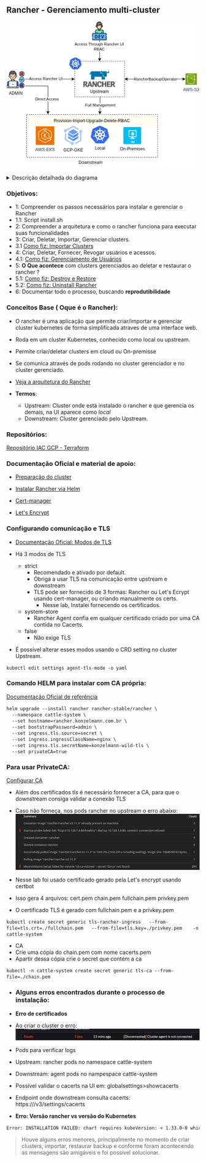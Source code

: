 ## Rancher - Gerenciamento multi-cluster

![Arquitetura do Rancher: usuários acessam a UI do Rancher no cluster upstream; o Rancher gerencia clusters downstream (EKS, GKE, local e on-premises) e faz backup via Rancher Backup Operator para o Amazon S3.](./doc-assets/Rancher-MGMT.png)

<details>
  <summary>Descrição detalhada do diagrama</summary>

  Elementos e fluxos:

  - **Usuário DEV** (topo): acessa o **Rancher UI** no **cluster Upstream** com **RBAC** aplicado.
  - **Usuário ADMIN** (esquerda): 
    - acessa o **Rancher UI** no **Upstream**;
    - também possui **acesso direto** aos clusters **Downstream** (seta separada).
  - **Rancher (Upstream)** (centro): instancia do Rancher Manager.
    - Seta para a direita: **RancherBackupOperator → AWS S3** (destino dos backups).
    - Seta para baixo: **Full Management** dos clusters **Downstream**.
  - **Downstream** (caixa inferior pontilhada): conjunto de alvos gerenciados com as capacidades **Provision / Import / Upgrade / Delete / RBAC**.
    - Ícones representando:
      - **AWS EKS**
      - **GCP GKE**
      - **Kubernetes Local**
      - **On-Premises** (VMs ou bare-metal)
  - Legendas nas setas:
    - “**Access Through Rancher UI / RBAC**” entre usuários e o Upstream.
    - “**Access Rancher UI**” (ADMIN → Upstream).
    - “**Direct Access**” (ADMIN → Downstream).
    - “**Full Management**” (Upstream → Downstream).

  Propósito do diagrama: mostrar que o Rancher, executando no **Upstream**, centraliza o **acesso via UI com RBAC**, realiza **gestão completa** de múltiplos clusters **Downstream** (na nuvem e fora dela) e integra **backup/migração** por meio do **Rancher Backup Operator** para **Amazon S3**.
</details>

### Objetivos:

- 1: Compreender os passos necessários para instalar e gerenciar o Rancher
- 1.1: Script install.sh
- 2: Compreender a arquitetura e como o rancher funciona para executar suas funcionalidades
- 3: Criar, Deletar, Importar, Gerenciar clusters.
- 3.1 [Como fiz: Importar Clusters](./doc-assets/import-cluster/README.md)
- 4: Criar, Deletar, Fornecer, Revogar usuários e acessos.
- 4.1: [Como fiz: Gerenciamento de Usuários](./estudos.md)
- 5: **O Que acontece** com clusters gerenciados ao deletar e restaurar o rancher ?
- 5.1: [Como fiz: Destroy e Restore](./doc-assets/deletar-k8s-upstream/README.md)
- 5.2: [Como fiz: Uninstall Rancher](./doc-assets/uninstall-rancher/deletar.md)
- 6: Documentar todo o processo, buscando **reprodutibilidade**

### Conceitos Base ( Oque é o Rancher):

- O rancher é uma aplicação que permite criar/importar e gerenciar cluster kubernetes de forma simplificada atraves de uma interface web.
- Roda em um cluster Kubernetes, conhecido como local ou upstream.
- Permite criar/deletar clusters em cloud ou On-premisse
- Se comunica através de pods rodando no cluster gerenciador e no cluster gerenciado.
- [Veja a arquitetura do Rancher](https://ranchermanager.docs.rancher.com/reference-guides/rancher-manager-architecture/rancher-server-and-components)

- **Termos**:

  - Upstream: Cluster onde está instalado o rancher e que gerencia os demais, na UI aparece como _local_
  - Downstream: Cluster gerenciado pelo Upstream.

### Repositórios:

[Repositório IAC GCP - Terraform ](https://github.com/Adenilson365/devopslabs01-iac)

### Documentação Oficial e material de apoio:

- [Preparação do cluster ](https://ranchermanager.docs.rancher.com/getting-started/installation-and-upgrade/install-upgrade-on-a-kubernetes-cluster/rancher-on-gke)

- [Instalar Rancher via Helm](https://ranchermanager.docs.rancher.com/getting-started/installation-and-upgrade/install-upgrade-on-a-kubernetes-cluster#install-the-rancher-helm-chart)

- [Cert-manager](https://artifacthub.io/packages/helm/cert-manager/cert-manager)
- [Let's Encrypt](https://letsencrypt.org/getting-started/)

### Configurando comunicação e TLS

- [Documentação Oficial: Modos de TLS](https://ranchermanager.docs.rancher.com/getting-started/installation-and-upgrade/installation-references/tls-settings#agent-tls-enforcement)

- Há 3 modos de TLS
  - strict
    - Recomendado e ativado por default.
    - Obriga a usar TLS na comunicação entre upstream e downstream
    - TLS pode ser fornecido de 3 formas: Rancher ou Let's Ecrypt usando cert-manager, ou criando manualmente os certs.
      - Nesse lab, Instalei fornecendo os certificados.
  - system-store
    - Rancher Agent confia em qualquer certificado criado por uma CA contida no Cacerts.
  - false
    - Não exige TLS
- É possível alterar esses modos usando o CRD setting no cluster Upstream.

```shell
kubectl edit settings agent-tls-mode -o yaml
```

### Comando HELM para instalar com CA própria:

[Documentação Oficial de referência](https://ranchermanager.docs.rancher.com/getting-started/installation-and-upgrade/install-upgrade-on-a-kubernetes-cluster#3-choose-your-ssl-configuration)

```shell
helm upgrade --install rancher rancher-stable/rancher \
  --namespace cattle-system \
  --set hostname=rancher.konzelmann.com.br \
  --set bootstrapPassword=admin \
  --set ingress.tls.source=secret \
  --set ingress.ingressClassName=nginx \
  --set ingress.tls.secretName=konzelmann-wild-tls \
  --set privateCA=true
```

### Para usar PrivateCA:

[Configurar CA ](https://ranchermanager.docs.rancher.com/getting-started/installation-and-upgrade/resources/add-tls-secrets)

- Além dos certificados tls é necessário fornecer a CA, para que o downstream consiga validar a conexão TLS
- Caso não forneça, nos pods rancher no upstream o erro abaixo:
  ![Print: Saida comando kubectl pod describe, mensagem: MountVolume.SetUp failed for volume ts-ca-volume](./doc-assets/erro-mount-vol-ca.png)

- Nesse lab foi usado certificado gerado pela Let's encrypt usando certbot
- Isso gera 4 arquivos: cert.pem chain.pem fullchain.pem privkey.pem
- O certificado TLS é gerado com fullchain.pem e a privkey.pem

```shell
kubectl create secret generic tls-rancher-ingress   --from-file=tls.crt=./fullchain.pem   --from-file=tls.key=./privkey.pem    -n cattle-system

```

- CA
- Crie uma cópia do chain.pem com nome cacerts.pem
- Apartir dessa cópia crie o secret que contém a ca

```shell
kubectl -n cattle-system create secret generic tls-ca --from-file=./chain.pem
```

- ### Alguns erros encontrados durante o processo de instalação:

- **Erro de certificados**
- Ao criar o cluster o erro:
  ![Imagem do erro conditions mostrado na Interface Grafica: "Mensagem do erro: Cluster agent is not connected"](./doc-assets/erro-conditions.png)
- Pods para verificar logs
- Upstream: rancher pods no namespace cattle-system
- Downstream: agent pods no nampespace cattle-system
- Possível validar o cacerts na UI em: globalsettings>showcacerts
- Endpoint onde downstream consulta cacerts: https://<MeuDominio>/v3/settings/cacerts

- **Erro: Versão rancher vs versão do Kubernetes**

```txt
Error: INSTALLATION FAILED: chart requires kubeVersion: < 1.33.0-0 which is incompatible with Kubernetes v1.33.2-gke.1240000
```

> Houve alguns erros menores, principalmente no momento de criar clusters, importar, restaurar backup e conforme foram acontecendo as mensagens são amigáveis e foi possível solucionar.
